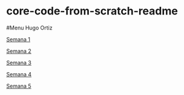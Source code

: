 # core-code-from-scratch-readme
#Menu
Hugo Ortiz


[Semana 1](ejercicios_ejemplos.md)


[Semana 2](ejercicios_semana2.md)


[Semana 3](ejercicios_Sem3.md)


[Semana 4](EjerSem4.md)

[Semana 5](README5.md)
